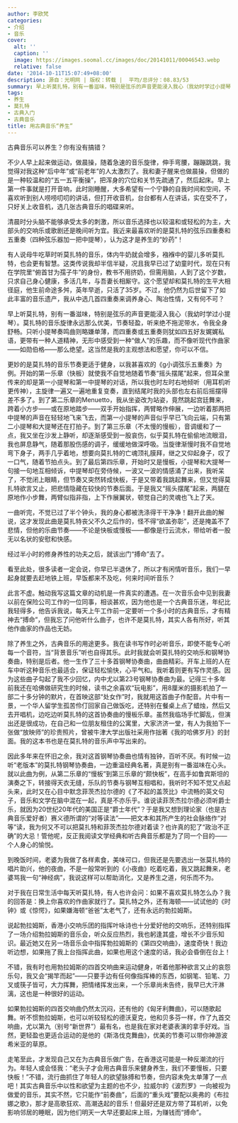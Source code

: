 ```yaml
---
author: 李欧梵
categories:
- 介绍
- 音乐
cover:
  alt: ''
  caption: ''
  image: https://images.soomal.cc/images/doc/20141011/00046543.webp
  relative: false
date: '2014-10-11T15:07:49+08:00'
description: 源自：光明网 | 版权：转载 |  平均/总评分：08.83/53
summary: 早上听莫扎特，别有一番滋味，特别是弦乐的声音更能浸入我心（我幼时学过小提琴）。莫扎特的音乐旋律永远那么优美，节奏轻盈，听来绝不拖泥带水，令我全身舒畅。只听小提琴奏鸣曲则略嫌单薄，而四重奏或五重奏则犹如四五好友娓娓私语，更带有一种人道精神，无形中感受到一种“做人”的乐趣……
tags:
- 养生
- 莫扎特
- 古典入门
- 古典音乐
title: 用古典音乐“养生”
---
```


古典音乐可以养生？你有没有搞错？

不少人早上起来做运动，做晨操，随着急速的音乐旋律，伸手弯腰，蹦蹦跳跳，我觉得对我这种“后中年”或“前老年”的人太激烈了。我和妻子醒来也做晨操，但做的是一种较温和的“五一五平衡操”，把浑身的穴位和关节先疏通了，然后起床。早上第一件事就是打开音响，此时刚睡醒，大多希望有一个宁静的自我时间和空间，不喜欢听到别人唠唠叨叨的讲话，但打开收音机，台台都有人在讲话，实在受不了，只好关上收音机，选几张古典音乐的唱碟来听。

清晨时分头脑不能够承受太多的刺激，所以音乐选择也以较温和或轻松的为主，大部头的交响乐或歌剧还是晚间听为宜。我近来最喜欢听的是莫扎特的弦乐四重奏和五重奏（四种弦乐器加一把中提琴），认为这才是养生的“妙药”！

有人说母牛吃草时听莫扎特的音乐，体内牛奶就会增多，襁褓中的婴儿多听莫扎特，也会更有智慧。这类传说我却半信半疑，况且我早已过了幼童时代，现在只有在学院里“俯首甘为孺子牛”的身份，教书不用挤奶，但需用脑，人到了这个岁数，只求自己身心健康，多活几年，与吾妻长相厮守。这个愿望却和莫扎特的生平大相径庭，他生前命途多舛，英年早逝，只活了35岁。不过，他仍然为后世留下了如此丰富的音乐遗产，我从中选几首四重奏来调养身心、陶冶性情，又有何不可？

早上听莫扎特，别有一番滋味，特别是弦乐的声音更能浸入我心（我幼时学过小提琴）。莫扎特的音乐旋律永远那么优美，节奏轻盈，听来绝不拖泥带水，令我全身舒畅。只听小提琴奏鸣曲则略嫌单薄，而四重奏或五重奏则犹如四五好友娓娓私语，更带有一种人道精神，无形中感受到一种“做人”的乐趣，而不像听现代作曲家――如勋伯格――那么绝望。这当然是我的主观想法和愿望，你可以不信。

更妙的是莫扎特的音乐节奏更适于健身，以我甚喜欢的《g小调弦乐五重奏》为例。开始的第一乐章（快板）就使我不自觉地随着节奏“摇头摆尾”起来，但耳朵里传来的却是第一小提琴和第一中提琴的对话，所以我也时左时右地倾听（用耳机听更传神），主旋律一遍又一遍地重复变奏，直到结尾时我的头部也左右前后摇摆得差不多了。到了第二乐章的Menuetto，我从坐姿改为站姿，竟然跳起宫廷舞来，跨着小方步――或在原地踏步――双手开始指挥，两臂略作伸展，一边听着那两把中提琴的声音在轻轻地飞来飞去，而第一小提琴的声音似乎早已飞向云端，只有第二小提琴和大提琴还在打拍子。到了第三乐章（不太慢的慢板），音调缓和了一点，我又坐在沙发上静听，却逐渐感受到一股哀伤，似乎莫扎特在偷偷地流眼泪，我也屏息静气，随着那股伤感的调子，缓缓地做深呼吸。当旋律渐慢时我不自觉地弯下身子，两手几乎着地，想要向莫扎特的亡魂顶礼膜拜，继之又仰起身子，叹了一口气，随着节拍点头。到了最后第四乐章，开始时又是慢板，小提琴和大提琴一句接一句地互相倾诉，中提琴却在旁侍候，一波又一波的情感涌了出来，我听呆了，不觉闭上眼睛，但节奏又突然转成快板，于是又带着我跳起舞来，但又觉得莫扎特欲言又止，把悲情隐藏在较快的节奏后面。于是我又“摇头摆尾”起来，两腿在原地作小步舞，两臂似指非指，上下作展翼状，顿觉自己的灵魂也飞上了天。

一曲听完，不觉已过了半个钟头，我的身心都被洗涤得干干净净！翻开此曲的解说，这才发现此曲是莫扎特丧父不久之后作的，怪不得“欲盖弥彰”，还是掩盖不了悲情，但他的乐曲节奏――不论是快板或慢板――都像是行云流水，带给听者一股无以名状的安慰和快感。

经过半小时的修身养性的功夫之后，就该出门“搏命”去了。

看至此处，很多读者一定会说，你早已半退休了，所以才有闲情听音乐，我们一早起身就要去赶地铁上班，早饭都来不及吃，何来时间听音乐？

此言不虚。触动我写这篇文章的动机是一件真实的遭遇。在一次音乐会中见到我妻以前在保险公司工作的一位同事，相谈甚欢，因为他也是一个古典音乐迷，年纪比我轻得多，他告诉我说，每天上午工作前一定要听一个多小时的古典音乐，才有精神去“搏命”，但我忘了问他听什么曲子，也许不是莫扎特，其实人各有所好，听其他作曲家的作品也无妨。

除了养生之外，古典音乐的用途更多。我在读书写作时必听音乐，即使不能专心听每一个音符，当“背景音乐”听也自得其乐。此时我就会听莫扎特的交响乐和钢琴协奏曲，特别是后者。他一生作了三十多首钢琴协奏曲，曲曲精彩。开车上班的人在车中听这种音乐也最适合，保证轻松愉快，心平气和。我听着则更有写作灵感。因为这些曲子勾起了我不少回忆，内中尤以第23号钢琴协奏曲为最。记得三十多年前我还在哈佛做研究生的时候，读书之余喜欢“玩电影”，用8厘米的摄影机拍了一部二十多分钟的默片，在首映这部“处女作”时，我就用这首曲子作配音。片中有一景，一个华人留学生孤苦伶仃回家自己做饭吃，还特别在餐桌上点了蜡烛，然后又去开唱机，边吃边听莫扎特的这首协奏曲的慢板乐章。虽然我临场手忙脚乱，但演出还是很成功，在自己和一位朋友租住的公寓里，大家济济一堂，有人为我拍下一张做“放映师”的珍贵照片，曾被牛津大学出版社采用作拙著《我的哈佛岁月》的封面。我的这本书也是在莫扎特的音乐声中写出来的。

因此多年来在怀旧之余，我对这首钢琴协奏曲也情有独钟，百听不厌。有时候一边听“老版本”的莫扎特钢琴协奏曲，一边重温经典名著，真是别有一番滋味在心头。就以此曲为例，从第二乐章的“慢板”到第三乐章的“颇快板”，在高手如鲁宾斯坦的演奏之下，转接得天衣无缝，乐队的节奏与钢琴互相唱和，我听时不知不觉又点起头来，此时又在心目中默念菲茨杰拉尔德的《了不起的盖茨比》中流畅的英文句子，音乐和文学在脑中混在一起，真是不亦乐乎。谁说读菲茨杰拉尔德必须听爵士乐，就因为20世纪20年代的美国正是“爵士年代”？于是我又想到理论家（也是古典音乐爱好者）赛义德所谓的“对等读法”――把文本和其所产生的社会脉络作“对等”读，我为何又不可以把莫扎特和菲茨杰拉尔德对着读？也许真的犯了“政治不正确”的大忌！管他呢，反正我阅读文学经典和听古典音乐都是为了同一个目的――个人身心的愉悦。

到晚饭时间，老婆为我做了各样素食，美味可口，但我还是先要选出一张莫扎特的唱片助兴，他的夜曲，不是一般常听到的《小夜曲》吃着吃着，我又跳起舞来，老婆骂我一句“神经病”，我说这样可以帮助消化，又是养生之道，何乐而不为。

对于我在日常生活中每天听莫扎特，有人也许会问：如果不喜欢莫扎特怎么办？我的回答是：换上你喜欢的作曲家就行了。莫扎特之外，还有海顿――试试他的《时钟》或《惊愕》，如果嫌海顿“爸爸”太老气了，还有永远的勃拉姆斯。

说起勃拉姆斯，香港小交响乐团的指挥叶咏诗也十分爱好他的交响乐，还特别指挥了一场介绍勃拉姆斯的音乐会，听众反应热烈，我也躬逢其盛，增长不少音乐知识。最近她又在另一场音乐会中指挥勃拉姆斯的《第四交响曲》，速度奇快！我边听边想，如果拖了我上台指挥此曲，如果也用这个速度的话，我必会昏倒在台上！

不错，我有时也用勃拉姆斯的四首交响曲来运动健身，听着他那种欲言又止的哀怨乐句，我又会“揭竿而起”――只要手边有任何像指挥棒的东西，如钢笔、铅笔、刀叉或筷子皆可，大力挥舞，把情绪挥发出来，一个乐章尚未告终，我早已大汗淋漓，这也是一种很好的运动。

如果勃拉姆斯的四首交响曲仍然太沉闷，还有他的《匈牙利舞曲》，可以随歌起舞。听不惯勃拉姆斯，也可以听较轻松的德沃夏克，他和贝多芬一样，作了九首交响曲，尤以第九（别号“新世界”）最有名，也是我在家对老婆表演的拿手好戏。当然，更轻盈也更适合运动的是他的《斯洛伐克舞曲》，优美的节奏可以带你神游波希米亚的草原。

走笔至此，才发现自己又在为古典音乐做广告，在香港这可能是一种反潮流的行为。年轻人或会怪我：“老头子才会用古典音乐来健身养生，我们不要慢板，只要快板！”不错，流行曲抓住了年轻人的欲望脉搏和节奏，但内容未免太单薄了一点吧！其实古典音乐中以性和欲望为主题的也不少，拉威尔的《波烈罗》一向被视为做爱的音乐，其实不然，它只能作“前奏曲”，后面的“重头戏”要配以奥弗的《布拉娜之歌》，那才是高歌狂欢、高潮迭起的音乐！但最好还是双方带了耳机听，以免影响邻居的睡眠，因为他们明天一大早还要起床上班，为赚钱而“搏命”。